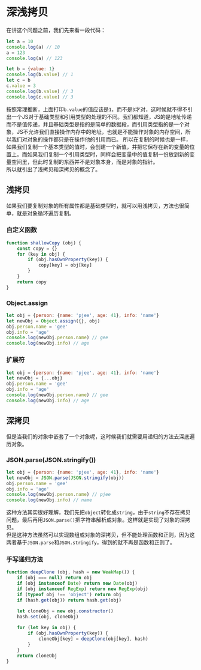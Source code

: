 # 深浅拷贝
在讲这个问题之前，我们先来看一段代码：
```js
let a = 10
console.log(a) // 10
a = 123
console.log(a) // 123

let b = {value: 1}
console.log(b.value) // 1
let c = b
c.value = 3 
console.log(b.value) // 3
console.log(c.value) // 3
```
按照常理推断，上面打印`b.value`的值应该是`1`，而不是`3`才对，这时候就不得不引出一个JS对于基础类型和引用类型的处理的不同。我们都知道，JS的是地址传递而不是值传递，并且基础类型是指的是简单的数据段，而引用类型指的是一个对象，JS不允许我们直接操作内存中的地址，也就是不能操作对象的内存空间，所以我们对对象的操作都只是在操作他的引用而已。 
所以在复制的时候也是一样，如果我们复制一个基本类型的值时，会创建一个新值，并把它保存在新的变量的位置上。而如果我们复制一个引用类型时，同样会把变量中的值复制一份放到新的变量空间里，但此时复制的东西并不是对象本身，而是对象的指针。  
所以就引出了浅拷贝和深拷贝的概念了。

## 浅拷贝
如果我们要复制对象的所有属性都是基础类型时，就可以用浅拷贝，方法也很简单，就是对象循环遍历复制。
### 自定义函数
```js
function shallowCopy (obj) {
    const copy = {}
    for (key in obj) {
        if (obj.hasOwnProperty(key)) {
            copy[key] = obj[key]
        }
    } 
    return copy
}
```
### Object.assign
```js
let obj = {person: {name: 'pjee', age: 41}, info: 'name'}
let newObj = Object.assign({}, obj)
obj.person.name = 'gee'
obj.info = 'age'
console.log(newObj.person.name) // gee
console.log(newObj.info) // age
```
### 扩展符
```js
let obj = {person: {name: 'pjee', age: 41}, info: 'name'}
let newObj = {...obj}
obj.person.name = 'gee'
obj.info = 'age'
console.log(newObj.person.name) // gee
console.log(newObj.info) // age
```

## 深拷贝
但是当我们的对象中嵌套了一个对象呢，这时候我们就需要用递归的方法去深底遍历对象。

### JSON.parse(JSON.stringify())
```js
let obj = {person: {name: 'pjee', age: 41}, info: 'name'}
let newObj = JSON.parse(JSON.stringify(obj))
obj.person.name = 'gee'
obj.info = 'age'
console.log(newObj.person.name) // pjee
console.log(newObj.info) // name
```
这种方法其实很好理解，我们先把`object`转化成`string`，由于`string`不存在拷贝问题，最后再用`JSON.parse()`把字符串解析成对象。这样就是实现了对象的深拷贝。  
但是这种方法虽然可以实现数组或对象的深拷贝，但不能处理函数和正则，因为这两者基于`JSON.parse`和`JSON.stringify`，得到的就不再是函数和正则了。
### 手写递归方法
```js
function deepClone (obj, hash = new WeakMap()) {
    if (obj === null) return obj
    if (obj instanceof Date) return new Date(obj)
    if (obj instanceof RegExp) return new RegExp(obj)
    if (typeof obj !== 'object') return obj
    if (hash.get(obj)) return hash.get(obj)

    let cloneObj = new obj.constructor()
    hash.set(obj, cloneObj)
    
    for (let key in obj) {
        if (obj.hasOwnProperty(key)) {
            cloneObj[key] = deepClone(obj[key], hash)
        }
    }
    return cloneObj
}
```
